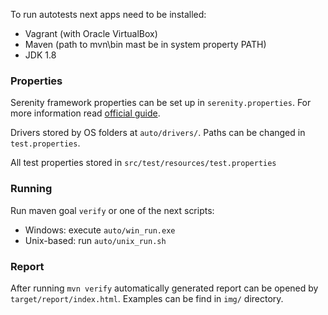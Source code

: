 ﻿To run autotests next apps need to be installed:
* Vagrant (with Oracle VirtualBox)
* Maven (path to mvn\bin mast be in system property PATH)
* JDK 1.8

### Properties

Serenity framework properties can be set up in `serenity.properties`. 
For more information read
<a href="http://thucydides.info/docs/serenity/#_serenity_system_properties_and_configuration" title="Serenity properties and configuration">official guide</a>.

Drivers stored by OS folders at `auto/drivers/`. Paths can be changed in `test.properties`.

All test properties stored in `src/test/resources/test.properties`

### Running
Run maven goal `verify` or one of the next scripts: 
* Windows: execute `auto/win_run.exe`
* Unix-based: run `auto/unix_run.sh`

### Report 
After running `mvn verify` automatically generated report can be opened by `target/report/index.html`.
Examples can be find in `img/` directory.